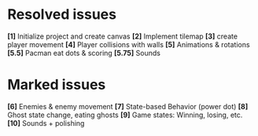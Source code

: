 # Resolved issues
**[1]** Initialize project and create canvas 
**[2]** Implement tilemap
**[3]** create player movement
**[4]** Player collisions with walls
**[5]** Animations & rotations
**[5.5]** Pacman eat dots & scoring
**[5.75]** Sounds


# Marked issues
**[6]** Enemies & enemy movement
**[7]** State-based Behavior (power dot)
**[8]** Ghost state change, eating ghosts
**[9]** Game states: Winning, losing, etc.
**[10]** Sounds + polishing